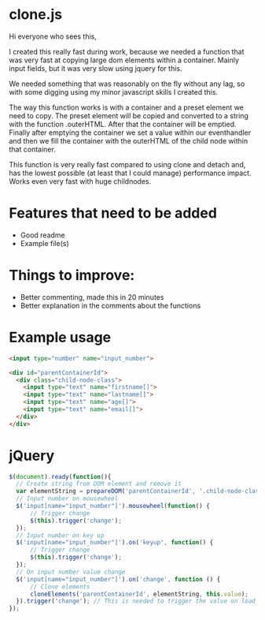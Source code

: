 # clone.js

Hi everyone who sees this,

I created this really fast during work, because we needed a function that was very fast at copying large dom elements within a container. 
Mainly input fields, but it was very slow using jquery for this. 

We needed something that was reasonably on the fly without any lag, so with some digging using my minor javascript skills I created this. 

The way this function works is with a container and a preset element we need to copy. The preset element will be copied and converted to a string with the function .outerHTML. After that the container will be emptied. Finally after emptying the container we set a value within our eventhandler and then we fill the container with the outerHTML of the child node within that container. 

This function is very really fast compared to using clone and detach and, has the lowest possible (at least that I could manage) performance impact. Works even very fast with huge childnodes.

# Features that need to be added

- Good readme
- Example file(s)

# Things to improve:

- Better commenting, made this in 20 minutes
- Better explanation in the comments about the functions


# Example usage
```html
<input type="number" name="input_number">

<div id="parentContainerId">
  <div class="child-node-class">
    <input type="text" name="firstname[]">
    <input type="text" name="lastname[]">
    <input type="text" name="age[]">
    <input type="text" name="email[]">
  </div>
</div>
```

# jQuery

```javascript
$(document).ready(function(){
  // Create string from DOM element and remove it
  var elementString = prepareDOM('parentContainerId', '.child-node-class');
  // Input number on mousewheel
  $('input[name="input_number"]').mousewheel(function() {
      // Trigger change
      $(this).trigger('change');
  });
  // Input number on key up
  $('input[name="input_number"]').on('keyup', function() {
      // Trigger change
      $(this).trigger('change');
  });
  // On input number value change
  $('input[name="input_number"]').on('change', function () {
      // Clone elements
      cloneElements('parentContainerId', elementString, this.value);
  }).trigger('change'); // This is needed to trigger the value on load of the document
});
```
